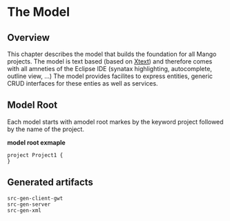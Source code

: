 ﻿# The Model

## Overview

This chapter describes the model that builds the foundation for all Mango projects.
The model is text based (based on [Xtext](https://www.xtext.org)) and therefore comes with all amneties of the Eclipse IDE (synatax highlighting, autocomplete, outline view, ...)
The model provides facilites to express entities, generic CRUD interfaces for these enties as well as services.

## Model Root

Each model starts with amodel root markes by the keyword project followed by the name of the project.

**model root exmaple**
```
project Project1 {
}
```

## Generated artifacts


```
src-gen-client-gwt
src-gen-server
src-gen-xml
```